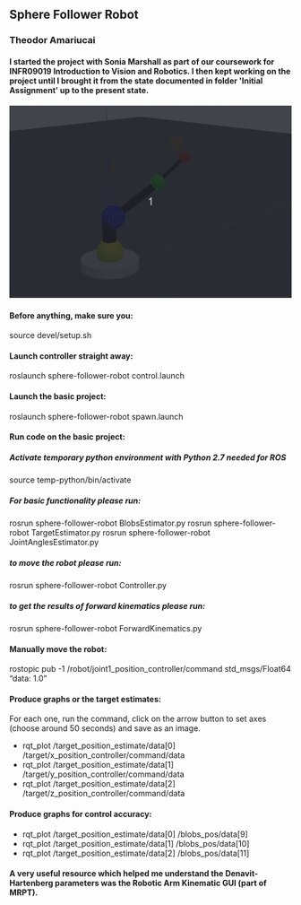 ## Sphere Follower Robot
### Theodor Amariucai
#### I started the project with Sonia Marshall as part of our coursework for INFR09019 Introduction to Vision and Robotics. I then kept working on the project until I brought it from the state documented in folder 'Initial Assignment' up to the present state.

![Sphere Follower Robot Demo](demo/demo.gif)

#### Before anything, make sure you:
source devel/setup.sh

#### Launch controller straight away:
roslaunch sphere-follower-robot control.launch

#### Launch the basic project:
roslaunch sphere-follower-robot spawn.launch

#### Run code on the basic project:
##### Activate temporary python environment with Python 2.7 needed for ROS
source temp-python/bin/activate
##### For basic functionality please run:
rosrun sphere-follower-robot BlobsEstimator.py
rosrun sphere-follower-robot TargetEstimator.py
rosrun sphere-follower-robot JointAnglesEstimator.py 
##### to move the robot please run:
rosrun sphere-follower-robot Controller.py
##### to get the results of forward kinematics please run:
rosrun sphere-follower-robot ForwardKinematics.py 

#### Manually move the robot:
rostopic pub -1 /robot/joint1_position_controller/command std_msgs/Float64 “data: 1.0”

#### Produce graphs or the target estimates:
For each one, run the command, click on the arrow button to set axes (choose around 50 seconds) and save as an image.
- rqt_plot /target_position_estimate/data[0] /target/x_position_controller/command/data
- rqt_plot /target_position_estimate/data[1] /target/y_position_controller/command/data
- rqt_plot /target_position_estimate/data[2] /target/z_position_controller/command/data

#### Produce graphs for control accuracy:
- rqt_plot /target_position_estimate/data[0] /blobs_pos/data[9]
- rqt_plot /target_position_estimate/data[1] /blobs_pos/data[10]
- rqt_plot /target_position_estimate/data[2] /blobs_pos/data[11]

#### A very useful resource which helped me understand the Denavit-Hartenberg parameters was the Robotic Arm Kinematic GUI (part of MRPT).
